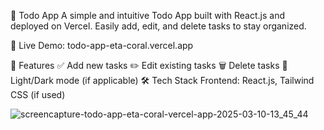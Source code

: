 📝 Todo App
A simple and intuitive Todo App built with React.js and deployed on Vercel. Easily add, edit, and delete tasks to stay organized.

🔗 Live Demo: todo-app-eta-coral.vercel.app

🚀 Features
✅ Add new tasks
✏️ Edit existing tasks
🗑️ Delete tasks
🌙 Light/Dark mode (if applicable)
🛠️ Tech Stack
Frontend: React.js, Tailwind CSS (if used)

![screencapture-todo-app-eta-coral-vercel-app-2025-03-10-13_45_44](https://github.com/user-attachments/assets/61eadfd7-9861-4c53-ad1f-e0cd2ede417b)

